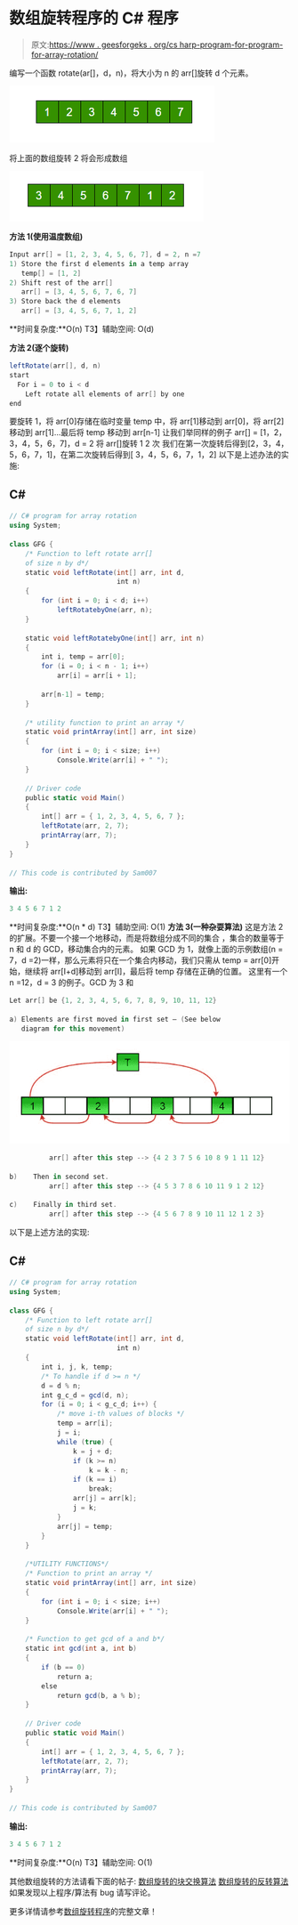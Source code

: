 # 数组旋转程序的 C# 程序

> 原文:[https://www . geesforgeks . org/cs harp-program-for-program-for-array-rotation/](https://www.geeksforgeeks.org/csharp-program-for-program-for-array-rotation/)

编写一个函数 rotate(ar[]，d，n)，将大小为 n 的 arr[]旋转 d 个元素。

![Array](img/2977f0e946a3bb34a3b4fd46d9b0fc5e.png)

将上面的数组旋转 2 将会形成数组

![ArrayRotation1](img/bc7352a2ba78ed382cec52dde78d1e6f.png)

**方法 1(使用温度数组)**

```cs
Input arr[] = [1, 2, 3, 4, 5, 6, 7], d = 2, n =7
1) Store the first d elements in a temp array
   temp[] = [1, 2]
2) Shift rest of the arr[]
   arr[] = [3, 4, 5, 6, 7, 6, 7]
3) Store back the d elements
   arr[] = [3, 4, 5, 6, 7, 1, 2]
```

**时间复杂度:**O(n)
T3】辅助空间: O(d)

**方法 2(逐个旋转)**

```cs
leftRotate(arr[], d, n)
start
  For i = 0 to i < d
    Left rotate all elements of arr[] by one
end
```

要旋转 1，将 arr[0]存储在临时变量 temp 中，将 arr[1]移动到 arr[0]，将 arr[2]移动到 arr[1]…最后将 temp 移动到 arr[n-1]
让我们举同样的例子 arr[] = [1，2，3，4，5，6，7]，d = 2
将 arr[]旋转 1 2 次
我们在第一次旋转后得到[2，3，4，5，6，7，1]，在第二次旋转后得到[ 3，4，5，6，7，1，2]
以下是上述办法的实施:

## C#

```cs
// C# program for array rotation
using System;

class GFG {
    /* Function to left rotate arr[]
    of size n by d*/
    static void leftRotate(int[] arr, int d,
                           int n)
    {
        for (int i = 0; i < d; i++)
            leftRotatebyOne(arr, n);
    }

    static void leftRotatebyOne(int[] arr, int n)
    {
        int i, temp = arr[0];
        for (i = 0; i < n - 1; i++)
            arr[i] = arr[i + 1];

        arr[n-1] = temp;
    }

    /* utility function to print an array */
    static void printArray(int[] arr, int size)
    {
        for (int i = 0; i < size; i++)
            Console.Write(arr[i] + " ");
    }

    // Driver code
    public static void Main()
    {
        int[] arr = { 1, 2, 3, 4, 5, 6, 7 };
        leftRotate(arr, 2, 7);
        printArray(arr, 7);
    }
}

// This code is contributed by Sam007
```

**输出:**

```cs
3 4 5 6 7 1 2 
```

**时间复杂度:**O(n * d)
T3】辅助空间: O(1)
**方法 3(一种杂耍算法)**
这是方法 2 的扩展。不要一个接一个地移动，而是将数组分成不同的集合
，集合的数量等于 n 和 d 的 GCD，移动集合内的元素。
如果 GCD 为 1，就像上面的示例数组(n = 7，d =2)一样，那么元素将只在一个集合内移动，我们只需从 temp = arr[0]开始，继续将 arr[I+d]移动到 arr[I]，最后将 temp 存储在正确的位置。
这里有一个 n =12，d = 3 的例子。GCD 为 3 和

```cs
Let arr[] be {1, 2, 3, 4, 5, 6, 7, 8, 9, 10, 11, 12}

a) Elements are first moved in first set – (See below 
   diagram for this movement)
```

![](img/c27e607259a2ae2b6b4e245c00dc44b5.png)

```cs
          arr[] after this step --> {4 2 3 7 5 6 10 8 9 1 11 12}

b)    Then in second set.
          arr[] after this step --> {4 5 3 7 8 6 10 11 9 1 2 12}

c)    Finally in third set.
          arr[] after this step --> {4 5 6 7 8 9 10 11 12 1 2 3}
```

以下是上述方法的实现:

## C#

```cs
// C# program for array rotation
using System;

class GFG {
    /* Function to left rotate arr[]
    of size n by d*/
    static void leftRotate(int[] arr, int d,
                           int n)
    {
        int i, j, k, temp;
        /* To handle if d >= n */
        d = d % n;
        int g_c_d = gcd(d, n);
        for (i = 0; i < g_c_d; i++) {
            /* move i-th values of blocks */
            temp = arr[i];
            j = i;
            while (true) {
                k = j + d;
                if (k >= n)
                    k = k - n;
                if (k == i)
                    break;
                arr[j] = arr[k];
                j = k;
            }
            arr[j] = temp;
        }
    }

    /*UTILITY FUNCTIONS*/
    /* Function to print an array */
    static void printArray(int[] arr, int size)
    {
        for (int i = 0; i < size; i++)
            Console.Write(arr[i] + " ");
    }

    /* Function to get gcd of a and b*/
    static int gcd(int a, int b)
    {
        if (b == 0)
            return a;
        else
            return gcd(b, a % b);
    }

    // Driver code
    public static void Main()
    {
        int[] arr = { 1, 2, 3, 4, 5, 6, 7 };
        leftRotate(arr, 2, 7);
        printArray(arr, 7);
    }
}

// This code is contributed by Sam007
```

**输出:**

```cs
3 4 5 6 7 1 2 
```

**时间复杂度:**O(n)
T3】辅助空间: O(1)

其他数组旋转的方法请看下面的帖子:
[数组旋转的块交换算法](https://www.geeksforgeeks.org/block-swap-algorithm-for-array-rotation/)
[数组旋转的反转算法](https://www.geeksforgeeks.org/program-for-array-rotation-continued-reversal-algorithm/)
如果发现以上程序/算法有 bug 请写评论。

更多详情请参考[数组旋转程序](https://www.geeksforgeeks.org/array-rotation/)的完整文章！